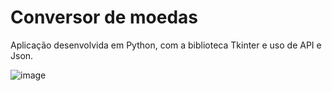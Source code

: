 # Conversor de moedas
Aplicação desenvolvida em Python, com a biblioteca Tkinter e uso de API e Json. 

![image](https://user-images.githubusercontent.com/107516003/181594518-298363ca-b98a-42ae-aa28-fc6005380a4b.png)
